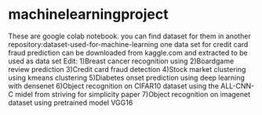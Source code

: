 # machinelearningproject
These are google colab notebook.
you can find dataset for them in another repository:dataset-used-for-machine-learning
one data set for credit card fraud prediction can be downloaded from kaggle.com and extracted to be used as data set
Edit:
1)Breast cancer recognition using 
2)Boardgame review prediction
3)Credit card fraud detection
4)Stock market clustering using kmeans clustering
5)Diabetes onset prediction using deep learning with densenet
6)Object recognition on CIFAR10 dataset using the ALL-CNN-C midel from striving for simplicity paper
7)Object recognition on imagenet dataset using pretrained model VGG16
